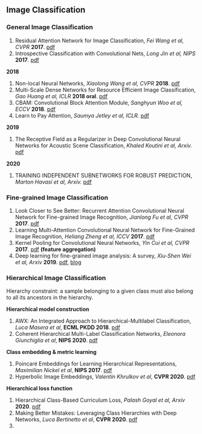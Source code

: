 ## Image Classification

### General Image Classification
1. Residual Attention Network for Image Classification, *Fei Wang et al, CVPR* **2017**. [pdf](https://arxiv.org/pdf/1704.06904.pdf)
1. Introspective Classification with Convolutional Nets, *Long Jin et al, NIPS* **2017**. [pdf](https://papers.nips.cc/paper/6684-introspective-classification-with-convolutional-nets.pdf)

**2018**
1. Non-local Neural Networks, *Xiaolong Wang et al, CVPR* **2018**. [pdf](https://arxiv.org/pdf/1711.07971.pdf)
1. Multi-Scale Dense Networks for Resource Efficient Image Classification, *Gao Huang et al, ICLR* **2018 oral**. [pdf](https://arxiv.org/pdf/1703.09844.pdf)
1. CBAM: Convolutional Block Attention Module, *Sanghyun Woo et al, ECCV* **2018**. [pdf](https://arxiv.org/abs/1807.06521)
1. Learn to Pay Attention, *Saumya Jetley et al, ICLR.* [pdf](https://openreview.net/pdf?id=HyzbhfWRW)

**2019**
1. The Receptive Field as a Regularizer in Deep Convolutional Neural Networks for Acoustic Scene Classification, *Khaled Koutini et al, Arxiv.* [pdf](https://arxiv.org/pdf/1907.01803v1.pdf)

**2020**
1. TRAINING INDEPENDENT SUBNETWORKS FOR ROBUST PREDICTION, *Marton Havasi et al, Arxiv.* [pdf](https://arxiv.org/pdf/2010.06610.pdf)

### Fine-grained Image Classification
1. Look Closer to See Better: Recurrent Attention Convolutional Neural Network for Fine-grained Image Recognition, *Jianlong Fu et al, CVPR* **2017**. [pdf](http://openaccess.thecvf.com/content_cvpr_2017/papers/Fu_Look_Closer_to_CVPR_2017_paper.pdf)
1. Learning Multi-Attention Convolutional Neural Network for Fine-Grained Image Recognition, *Heliang Zheng et al, ICCV* **2017**. [pdf](http://openaccess.thecvf.com/content_ICCV_2017/papers/Zheng_Learning_Multi-Attention_Convolutional_ICCV_2017_paper.pdf)
1. Kernel Pooling for Convolutional Neural Networks, *Yin Cui et al, CVPR* **2017**. [pdf](https://vision.cornell.edu/se3/wp-content/uploads/2017/04/cui2017cvpr.pdf) **(feature aggregation)**
1. Deep learning for fine-grained image analysis: A survey, *Xiu-Shen Wei et al, Arxiv* **2019**. [pdf](https://arxiv.org/pdf/1907.03069.pdf), [blog](http://www.weixiushen.com/project/Awesome_FGIA/Awesome_FGIA.html)

### Hierarchical Image Classification

Hierarchy constraint: a sample belonging to a given class must also belong to all its ancestors in the hierarchy.

**Hierarchical model construction**
1. AWX: An Integrated Approach to Hierarchical-Multilabel Classification, *Luca Masera et al*, **ECML PKDD 2018**. [pdf](https://link.springer.com/content/pdf/10.1007%2F978-3-030-10925-7_20.pdf)
1. Coherent Hierarchical Multi-Label Classification Networks, *Eleonora Giunchiglia et al*, **NIPS 2020**. [pdf](https://papers.nips.cc/paper/2020/file/6dd4e10e3296fa63738371ec0d5df818-Paper.pdf)

**Class embedding & metric learning** 
1. Poincaré Embeddings for Learning Hierarchical Representations, *Maximilian Nickel et al*, **NIPS 2017**. [pdf](https://papers.nips.cc/paper/2017/file/59dfa2df42d9e3d41f5b02bfc32229dd-Paper.pdf)
1. Hyperbolic Image Embeddings, *Valentin Khrulkov et al*, **CVPR 2020**. [pdf](https://openaccess.thecvf.com/content_CVPR_2020/papers/Khrulkov_Hyperbolic_Image_Embeddings_CVPR_2020_paper.pdf)

**Hierarchical loss function**
1. Hierarchical Class-Based Curriculum Loss, *Palash Goyal et al, Arxiv* **2020**. [pdf](https://arxiv.org/pdf/2006.03629.pdf)
2. Making Better Mistakes: Leveraging Class Hierarchies with Deep Networks, *Luca Bertinetto et al*, **CVPR 2020**. [pdf](https://openaccess.thecvf.com/content_CVPR_2020/papers/Bertinetto_Making_Better_Mistakes_Leveraging_Class_Hierarchies_With_Deep_Networks_CVPR_2020_paper.pdf)
3. 
